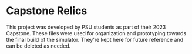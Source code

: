 # Capstone Relics
This project was developed by PSU students as part of their 2023 Capstone. These files were used for organization and prototyping towards the final build of the simulator. They're kept here for future reference and can be deleted as needed.